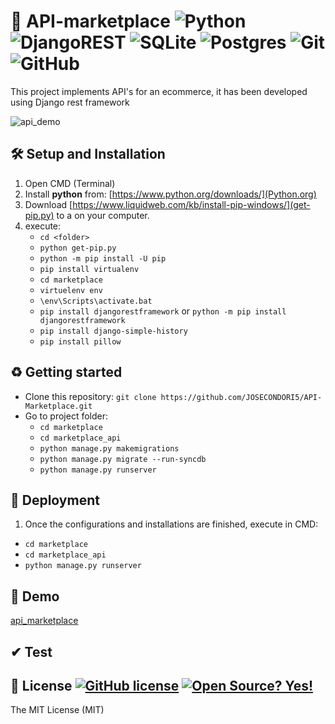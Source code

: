 # 🏪 API-marketplace <img alt="Python" src="https://img.shields.io/badge/python-%2314354C.svg?style=for-the-badge&logo=python&logoColor=white"/> <img alt="DjangoREST" src="https://img.shields.io/badge/DJANGO-REST-ff1709?style=for-the-badge&logo=django&logoColor=white&color=ff1709&labelColor=gray"/> <img alt="SQLite" src ="https://img.shields.io/badge/sqlite-%2307405e.svg?style=for-the-badge&logo=sqlite&logoColor=white"/> <img alt="Postgres" src ="https://img.shields.io/badge/postgres-%23316192.svg?style=for-the-badge&logo=postgresql&logoColor=white"/> <img alt="Git" src="https://img.shields.io/badge/git-%23F05033.svg?style=for-the-badge&logo=git&logoColor=white"/> <img alt="GitHub" src="https://img.shields.io/badge/github-%23121011.svg?style=for-the-badge&logo=github&logoColor=white"/>
This project implements API's for an ecommerce, it has been developed using Django rest framework

![api_demo](http://g.recordit.co/**)

## 🛠 Setup and Installation
1. Open CMD (Terminal)
2. Install __python__ from: [https://www.python.org/downloads/](Python.org)
3. Download [https://www.liquidweb.com/kb/install-pip-windows/](get-pip.py) to a <folder> on your computer.
4. execute: 
   * `cd <folder>`
   * `python get-pip.py`
   * `python -m pip install -U pip`
   * `pip install virtualenv`
   * `cd marketplace`
   * `virtuelenv env`
   * `\env\Scripts\activate.bat`
   * `pip install djangorestframework` or `python -m pip install djangorestframework`
   * `pip install django-simple-history`
   * `pip install pillow`
    
## ♻ Getting started
* Clone this repository: `git clone https://github.com/JOSECONDORI5/API-Marketplace.git`
* Go to project folder:
    * `cd marketplace`
    * `cd marketplace_api`
    * `python manage.py makemigrations`
    * `python manage.py migrate --run-syncdb`
    * `python manage.py runserver`

## 🚀 Deployment
1. Once the configurations and installations are finished, execute in CMD:
  * `cd marketplace`
  * `cd marketplace_api`
  * `python manage.py runserver`

## 👀 Demo
[api_marketplace](http://api-marketplace.herokuapp.com/**)

## ✔ Test

## 🧾 License [![GitHub license](https://img.shields.io/github/license/Naereen/StrapDown.js.svg)](https://github.com/Naereen/StrapDown.js/blob/master/LICENSE) [![Open Source? Yes!](https://badgen.net/badge/Open%20Source%20%3F/Yes%21/blue?icon=github)](https://github.com/Naereen/badges/)
The MIT License (MIT)
